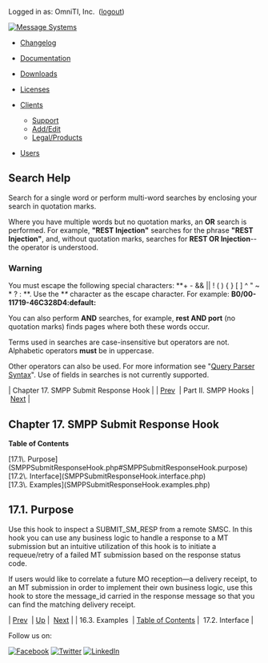 Logged in as: OmniTI, Inc.  ([logout](https://support.messagesystems.com/logout.php))

[![Message Systems](https://support.messagesystems.com/images/ms-white205.png)](https://support.messagesystems.com/start.php) 

*   [Changelog](https://support.messagesystems.com/start.php?show=changelog)
*   [Documentation](https://support.messagesystems.com/docs/)
*   [Downloads](https://support.messagesystems.com/start.php)

*   [Licenses](https://support.messagesystems.com/license_summary.php)
*   <a href="">Clients</a>
    *   [Support](https://support.messagesystems.com/cs.php)
    *   [Add/Edit](https://support.messagesystems.com/edit_client.php)
    *   [Legal/Products](https://support.messagesystems.com/edit_products.php)
*   [Users](https://support.messagesystems.com/edit_customer.php)

## Search Help

Search for a single word or perform multi-word searches by enclosing your search in quotation marks.

Where you have multiple words but no quotation marks, an **OR** search is performed. For example, **"REST Injection"** searches for the phrase **"REST Injection"**, and, without quotation marks, searches for **REST OR Injection**--the operator is understood.

### Warning

You must escape the following special characters: **+ - && || ! ( ) { } [ ] ^ " ~ * ? : \**. Use the **\** character as the escape character. For example: **B0/00-11719-46C328D4\:default\:**

You can also perform **AND** searches, for example, **rest AND port** (no quotation marks) finds pages where both these words occur.

Terms used in searches are case-insensitive but operators are not. Alphabetic operators **must** be in uppercase.

Other operators can also be used. For more information see "[Query Parser Syntax](https://lucene.apache.org/core/old_versioned_docs/versions/3_0_0/queryparsersyntax.html)". Use of fields in searches is not currently supported.

| Chapter 17. SMPP Submit Response Hook |
| [Prev](SMPPReceivedMessageValidationHook.examples.php)  | Part II. SMPP Hooks |  [Next](SMPPSubmitResponseHook.interface.php) |

## Chapter 17. SMPP Submit Response Hook

**Table of Contents**

<dl class="toc">

<dt>[17.1\. Purpose](SMPPSubmitResponseHook.php#SMPPSubmitResponseHook.purpose)</dt>

<dt>[17.2\. Interface](SMPPSubmitResponseHook.interface.php)</dt>

<dt>[17.3\. Examples](SMPPSubmitResponseHook.examples.php)</dt>

</dl>

## 17.1. Purpose

Use this hook to inspect a SUBMIT_SM_RESP from a remote SMSC. In this hook you can use any business logic to handle a response to a MT submission but an intuitive utilization of this hook is to initiate a requeue/retry of a failed MT submission based on the response status code.

If users would like to correlate a future MO reception—a delivery receipt, to an MT submission in order to implement their own business logic, use this hook to store the message_id carried in the response message so that you can find the matching delivery receipt.

| [Prev](SMPPReceivedMessageValidationHook.examples.php)  | [Up](p.smpp.php) |  [Next](SMPPSubmitResponseHook.interface.php) |
| 16.3. Examples  | [Table of Contents](index.php) |  17.2. Interface |

Follow us on:

[![Facebook](https://support.messagesystems.com/images/icon-facebook.png)](http://www.facebook.com/messagesystems) [![Twitter](https://support.messagesystems.com/images/icon-twitter.png)](http://twitter.com/#!/MessageSystems) [![LinkedIn](https://support.messagesystems.com/images/icon-linkedin.png)](http://www.linkedin.com/company/message-systems)